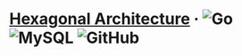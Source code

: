 # [Hexagonal Architecture](https://en.wikipedia.org/wiki/Hexagonal_architecture_(software)#Origin) &middot; ![Go](https://img.shields.io/badge/-Go-black?style=flat-square&logo=go) ![MySQL](https://img.shields.io/badge/-MySQL-black?style=flat-square&logo=mysql) ![GitHub](https://img.shields.io/badge/-GitHub-181717?style=flat-square&logo=github)
